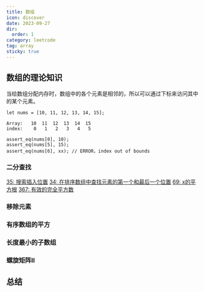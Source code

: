 ```yaml
---
title: 数组
icon: discover
date: 2023-09-27
dir:
  order: 1
category: leetcode
tag: array
sticky: true
---
```


## 数组的理论知识
当给数组分配内存时，数组中的各个元素是相邻的，所以可以通过下标来访问其中的某个元素。

```text
let nums = [10, 11, 12, 13, 14, 15];

Array:   10  11  12  13  14  15
index:    0   1   2   3   4   5

assert_eq(nums[0], 10);
assert_eq(nums[5], 15);
assert_eq(nums[6], xx); // ERROR，index out of bounds
```

### 二分查找
[35: 搜索插入位置](35_search_insert_position.md)
[34: 在排序数组中查找元素的第一个和最后一个位置](34_find_first_and_last_position_of_element_in_sorted_array.md)
[69: x的平方根](69_sqrt_x.md)
[367: 有效的完全平方数](367_valid_perfect_square.md)

### 移除元素


### 有序数组的平方


### 长度最小的子数组


### 螺旋矩阵II


## 总结